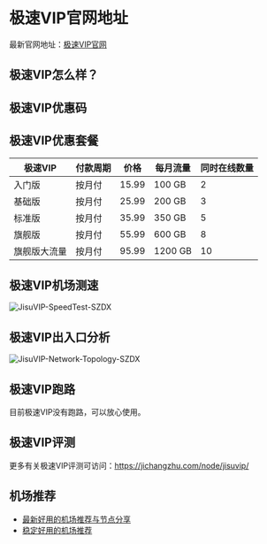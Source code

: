 # 极速VIP官网地址
最新官网地址：[极速VIP官网](https://jcz.affxc.com/jisuvip/)

## 极速VIP怎么样？


## 极速VIP优惠码


## 极速VIP优惠套餐

| 极速VIP  | 付款周期 | 价格    | 每月流量    | 同时在线数量 |
|--------|------|-------|---------|--------|
| 入门版    | 按月付  | 15.99 | 100 GB  | 2      |
| 基础版    | 按月付  | 25.99 | 200 GB  | 3      |
| 标准版    | 按月付  | 35.99 | 350 GB  | 5      |
| 旗舰版    | 按月付  | 55.99 | 600 GB  | 8      |
| 旗舰版大流量 | 按月付  | 95.99 | 1200 GB | 10     |

## 极速VIP机场测速

![JisuVIP-SpeedTest-SZDX](https://github.com/jichangzhu/JisuVIP/assets/152512496/b52f0241-b79d-4ca1-8258-cedf481959a7)

## 极速VIP出入口分析

![JisuVIP-Network-Topology-SZDX](https://github.com/jichangzhu/JisuVIP/assets/152512496/1c1b6e1d-dd33-4bce-ac8c-4bfb6d28dc0a)

## 极速VIP跑路
目前极速VIP没有跑路，可以放心使用。

## 极速VIP评测
更多有关极速VIP评测可访问：https://jichangzhu.com/node/jisuvip/

## 机场推荐
 - [最新好用的机场推荐与节点分享](https://github.com/jichangzhu/JichangTuijian)
 - [稳定好用的机场推荐](https://jichangzhu.com/node/?utm_source=github&utm_medium=jichangzhu-details)
